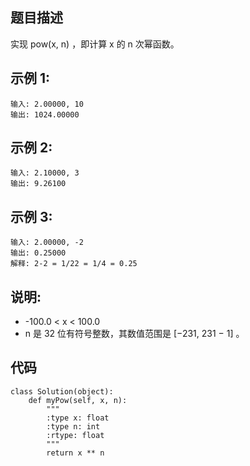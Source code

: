 ## 题目描述
实现 pow(x, n) ，即计算 x 的 n 次幂函数。

## 示例 1:
```
输入: 2.00000, 10
输出: 1024.00000
```
## 示例 2:
```
输入: 2.10000, 3
输出: 9.26100
```
## 示例 3:
```
输入: 2.00000, -2
输出: 0.25000
解释: 2-2 = 1/22 = 1/4 = 0.25
```
## 说明:
- -100.0 < x < 100.0
- n 是 32 位有符号整数，其数值范围是 [−231, 231 − 1] 。



## 代码
```
class Solution(object):
    def myPow(self, x, n):
        """
        :type x: float
        :type n: int
        :rtype: float
        """
        return x ** n
```
